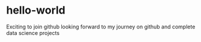 # hello-world
Exciting to join github
looking forward to my journey on github
and complete data science projects
